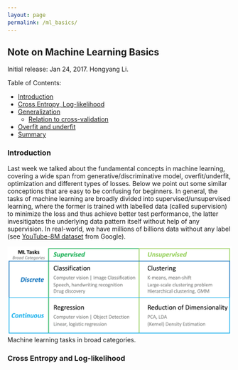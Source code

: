 ```yaml
---
layout: page
permalink: /ml_basics/
---
```


## Note on Machine Learning Basics

Initial release: Jan 24, 2017. Hongyang Li.

Table of Contents:

- [Introduction](#intro)
- [Cross Entropy, Log-likelihood](#concept)
- [Generalization](#generalize)
  - [Relation to cross-validation](#cross)
- [Overfit and underfit](#overfit)
- [Summary](#summary)

<a name='intro'></a>

### Introduction

Last week we talked about the fundamental concepts in machine learning, covering a wide span from generative/discriminative model, overfit/underfit, optimization and different types of losses. Below we point out some similar conceptions that are easy to be confusing for beginners. In general, the tasks of machine learning are broadly divided into supervised/unsupervised learning, where the former is trained with labelled data (called supervision) to minimize the loss and thus achieve better test performance, the latter invesitigates the underlying data pattern itself without help of any supervision. In real-world, we have millions of billions data without any label (see [YouTube-8M dataset](https://research.google.com/youtube8m/) from Google).

<div class="fig figcenter fighighlight">
  <img src="/assets/ml/ml_task.png">
  <div class="figcaption">
    Machine learning tasks in broad categories.
  </div>
</div>


<a name='concept'></a>

### Cross Entropy and Log-likelihood

